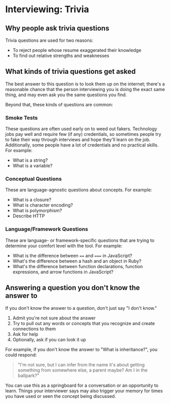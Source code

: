 # Interviewing: Trivia

## Why people ask trivia questions

Trivia questions are used for two reasons:

* To reject people whose resume exaggerated their knowledge
* To find out relative strengths and weaknesses

## What kinds of trivia questions get asked

The best answer to this question is to look them up on the internet; there's a reasonable chance that the person interviewing you is doing the exact same thing, and may even ask you the same questions you find.

Beyond that, these kinds of questions are common:

### Smoke Tests

These questions are often used early on to weed out fakers. Technology jobs pay well and require few (if any) credentials, so sometimes people try to fake their way through interviews and hope they'll learn on the job. Additionally, some people have a lot of credentials and no practical skills. For example:

* What is a string?
* What is a variable?

### Conceptual Questions

These are language-agnostic questions about concepts. For example:

* What is a closure?
* What is character encoding?
* What is polymorphism?
* Describe HTTP

### Language/Framework Questions

These are language- or framework-specific questions that are trying to determine your comfort level with the tool. For example:

* What is the difference between `==` and `===` in JavaScript?
* What's the difference between a hash and an object in Ruby?
* What's the difference between function declarations, function expressions, and arrow functions in JavaScript?

## Answering a question you don't know the answer to

If you don't know the answer to a question, don't just say "I don't know."

1. Admit you're not sure about the answer
2. Try to pull out any words or concepts that you recognize and create connections to them
3. Ask for help
4. Optionally, ask if you can look it up

For example, if you don't know the answer to "What is inheritance?", you could respond:

>"I'm not sure, but I can infer from the name it's about getting something from somewhere else, a parent maybe? Am I in the ballpark?"

You can use this as a springboard for a conversation or an opportunity to learn. Things your interviewer says may also trigger your memory for times you have used or seen the concept being discussed.
